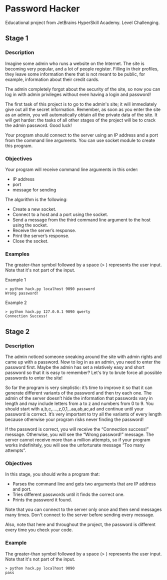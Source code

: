 # Password Hacker

Educational project from JetBrains HyperSkill Academy. Level Challenging.

## Stage 1
### Description

Imagine some admin who runs a website on the Internet. The site is becoming very popular, and a lot of people register. Filling in their profiles, they leave some information there that is not meant to be public, for example, information about their credit cards.

The admin completely forgot about the security of the site, so now you can log in with admin privileges without even having a login and password!

The first task of this project is to go to the admin's site; it will immediately give out all the secret information. Remember, as soon as you enter the site as an admin, you will automatically obtain all the private data of the site. It will get harder: the tasks of all other stages of the project will be to crack the admin password. Good luck!

Your program should connect to the server using an IP address and a port from the command line arguments. You can use socket module to create this program.
### Objectives

Your program will receive command line arguments in this order:

- IP address
- port
- message for sending

The algorithm is the following:

- Create a new socket.
- Connect to a host and a port using the socket.
- Send a message from the third command line argument to the host using the socket.
- Receive the server’s response.
- Print the server’s response.
- Close the socket.

### Examples

The greater-than symbol followed by a space (> ) represents the user input. Note that it's not part of the input.

Example 1

```text
> python hack.py localhost 9090 password
Wrong password!
```

Example 2

```text
> python hack.py 127.0.0.1 9090 qwerty
Connection Success!
```

## Stage 2
### Description

The admin noticed someone sneaking around the site with admin rights and came up with a password. Now to log in as an admin, you need to enter the password first. Maybe the admin has set a relatively easy and short password so that it is easy to remember? Let's try to brute force all possible passwords to enter the site!

So far the program is very simplistic: it’s time to improve it so that it can generate different variants of the password and then try each one. The admin of the server doesn’t hide the information that passwords vary in length and may include letters from a to z and numbers from 0 to 9. You should start with a,b,c,....,z,0,1,..aa,ab,ac,ad and continue until your password is correct. It’s very important to try all the variants of every length because otherwise your program risks never finding the password!

If the password is correct, you will receive the “Connection success!” message. Otherwise, you will see the “Wrong password!” message. The server cannot receive more than a million attempts, so if your program works indefinitely, you will see the unfortunate message “Too many attempts”.
### Objectives

In this stage, you should write a program that:

- Parses the command line and gets two arguments that are IP address and port.
- Tries different passwords until it finds the correct one.
- Prints the password it found.

Note that you can connect to the server only once and then send messages many times. Don't connect to the server before sending every message.

Also, note that here and throughout the project, the password is different every time you check your code.
### Example

The greater-than symbol followed by a space (> ) represents the user input. Note that it's not part of the input.
```text
> python hack.py localhost 9090
pass
```